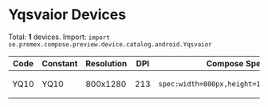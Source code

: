 # Yqsvaior Devices

Total: **1** devices. Import: `import se.premex.compose.preview.device.catalog.android.Yqsvaior`

| Code | Constant | Resolution | DPI | Compose Spec | Preview Usage |
|------|----------|------------|-----|-------------|---------------|
| YQ10 | YQ10 | 800x1280 | 213 | `spec:width=800px,height=1280px,dpi=213` | `@Preview(device = Yqsvaior.YQ10)` |

<!-- Generated automatically. Do not edit manually. -->
